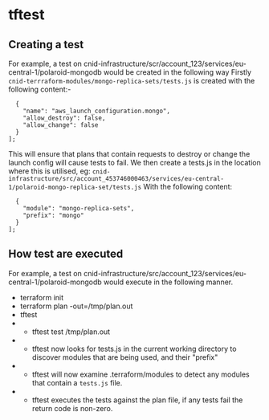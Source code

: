 # tftest

## Creating a test

For example, a test on cnid-infrastructure/scr/account_123/services/eu-central-1/polaroid-mongodb would be created in the following way
Firstly `cnid-terrraform-modules/mongo-replica-sets/tests.js` is created with the following content:-
```module.exports = [
  {
    "name": "aws_launch_configuration.mongo",
    "allow_destroy": false,
    "allow_change": false
  }
];
```
This will ensure that plans that contain requests to destroy or change the launch config will cause tests to fail.
We then create a tests.js in the location where this is utilised, eg: `cnid-infrastructure/src/account_453746000463/services/eu-central-1/polaroid-mongo-replica-set/tests.js`
With the following content:
```module.exports = [
  {
    "module": "mongo-replica-sets",
    "prefix": "mongo"
  }
];
```

## How test are executed

For example, a test on cnid-infrastructure/src/account_123/services/eu-central-1/polaroid-mongodb would execute in the following manner.
- terraform init
- terraform plan -out=/tmp/plan.out
- tftest
- - tftest test /tmp/plan.out
- - tftest now looks for tests.js in the current working directory to discover modules that are being used, and their "prefix"
- - tftest will now examine .terraform/modules to detect any modules that contain a `tests.js` file.
- - tftest executes the tests against the plan file, if any tests fail the return code is non-zero.
